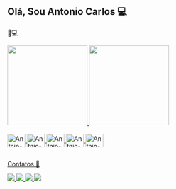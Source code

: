 ## Olá, Sou Antonio Carlos :computer:
  📘💻
  <div>
    <a href="https://github.com/antoniocarlosrs">
      <img height="180em" src="https://github-readme-stats.vercel.app/api?username=antoniocarlosrs&show_icons=true&theme=radical&include_all_commits=true" />
      <img height="180em" src="https://github-readme-stats.vercel.app/api/top-langs/?username=antoniocarlosrs&layout=compact&langs_count=16&theme=radical" />
  </div>

  <div stule="display: inline_block"><br>
    <img align="center" alt="Antnio-JS" height="30" width="40" src="https://cdn.jsdelivr.net/gh/devicons/devicon@latest/icons/html5/html5-original.svg" />
    <img align="center" alt="Antnio-JS" height="30" width="40" src="https://cdn.jsdelivr.net/gh/devicons/devicon@latest/icons/css3/css3-original.svg" />         
    <img align="center" alt="Antnio-JS" height="30" width="40" src="https://cdn.jsdelivr.net/gh/devicons/devicon@latest/icons/javascript/javascript-original.svg" />
    <img align="center" alt="Antnio-JS" height="30" width="40" src="https://cdn.jsdelivr.net/gh/devicons/devicon@latest/icons/react/react-original.svg" />     
    <img align="center" alt="Antnio-JS" height="30" width="40" src="https://cdn.jsdelivr.net/gh/devicons/devicon@latest/icons/nodejs/nodejs-original.svg" />      
  </div>

  ##

  Contatos 📱<br>

  <div>
    <a href="https://www.linkedin.com/in/antoniocarlos-dev/" target="_blank">
      <img src="https://img.shields.io/badge/LinkedIn-0077B5?style=for-the-badge&logo=linkedin&logoColor=white" target="_blanck">
    </a>
    <a href="https://www.instagram.com/tonyrl_rl?igsh=MTU4bjdtb29reHh0Yg==" target="_blank">
      <img src="https://img.shields.io/badge/Instagram-E4405F?style=for-the-badge&logo=instagram&logoColor=white">
    </a>
    <a href="mailto:antoniocarlosrs.dev@gmail.com" target="_blank">
      <img src="https://img.shields.io/badge/Gmail-D14836?style=for-the-badge&logo=gmail&logoColor=white" target="_blanck">
    </a>
    <a href="" target="_blank">
      <img src="https://img.shields.io/badge/WhatsApp-25D366?style=for-the-badge&logo=whatsapp&logoColor=white" target="_blanck">
    </a>
  </div>
